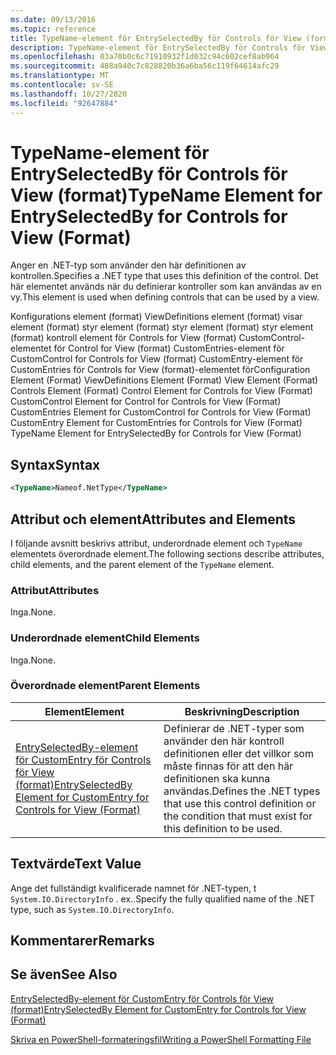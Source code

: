 ```yaml
---
ms.date: 09/13/2016
ms.topic: reference
title: TypeName-element för EntrySelectedBy för Controls för View (format)
description: TypeName-element för EntrySelectedBy för Controls för View (format)
ms.openlocfilehash: 03a70b0c6c71910932f1d032c94c602cef8ab964
ms.sourcegitcommit: 488a940c7c828820b36a6ba56c119f64614afc29
ms.translationtype: MT
ms.contentlocale: sv-SE
ms.lasthandoff: 10/27/2020
ms.locfileid: "92647884"
---
```

# <a name="typename-element-for-entryselectedby-for-controls-for-view-format"></a><span data-ttu-id="8fa62-103">TypeName-element för EntrySelectedBy för Controls för View (format)</span><span class="sxs-lookup"><span data-stu-id="8fa62-103">TypeName Element for EntrySelectedBy for Controls for View (Format)</span></span>

<span data-ttu-id="8fa62-104">Anger en .NET-typ som använder den här definitionen av kontrollen.</span><span class="sxs-lookup"><span data-stu-id="8fa62-104">Specifies a .NET type that uses this definition of the control.</span></span> <span data-ttu-id="8fa62-105">Det här elementet används när du definierar kontroller som kan användas av en vy.</span><span class="sxs-lookup"><span data-stu-id="8fa62-105">This element is used when defining controls that can be used by a view.</span></span>

<span data-ttu-id="8fa62-106">Konfigurations element (format) ViewDefinitions element (format) visar element (format) styr element (format) styr element (format) styr element (format) kontroll element för Controls for View (format) CustomControl-elementet för Control for View (format) CustomEntries-element för CustomControl for Controls for View (format) CustomEntry-element för CustomEntries för Controls for View (format)-elementet för</span><span class="sxs-lookup"><span data-stu-id="8fa62-106">Configuration Element (Format) ViewDefinitions Element (Format) View Element (Format) Controls Element (Format) Control Element for Controls for View (Format) CustomControl Element for Control for Controls for View (Format) CustomEntries Element for CustomControl for Controls for View (Format) CustomEntry Element for CustomEntries for Controls for View (Format) TypeName Element for EntrySelectedBy for Controls for View (Format)</span></span>

## <a name="syntax"></a><span data-ttu-id="8fa62-107">Syntax</span><span class="sxs-lookup"><span data-stu-id="8fa62-107">Syntax</span></span>

```xml
<TypeName>Nameof.NetType</TypeName>

```

## <a name="attributes-and-elements"></a><span data-ttu-id="8fa62-108">Attribut och element</span><span class="sxs-lookup"><span data-stu-id="8fa62-108">Attributes and Elements</span></span>

<span data-ttu-id="8fa62-109">I följande avsnitt beskrivs attribut, underordnade element och `TypeName` elementets överordnade element.</span><span class="sxs-lookup"><span data-stu-id="8fa62-109">The following sections describe attributes, child elements, and the parent element of the `TypeName` element.</span></span>

### <a name="attributes"></a><span data-ttu-id="8fa62-110">Attribut</span><span class="sxs-lookup"><span data-stu-id="8fa62-110">Attributes</span></span>

<span data-ttu-id="8fa62-111">Inga.</span><span class="sxs-lookup"><span data-stu-id="8fa62-111">None.</span></span>

### <a name="child-elements"></a><span data-ttu-id="8fa62-112">Underordnade element</span><span class="sxs-lookup"><span data-stu-id="8fa62-112">Child Elements</span></span>

<span data-ttu-id="8fa62-113">Inga.</span><span class="sxs-lookup"><span data-stu-id="8fa62-113">None.</span></span>

### <a name="parent-elements"></a><span data-ttu-id="8fa62-114">Överordnade element</span><span class="sxs-lookup"><span data-stu-id="8fa62-114">Parent Elements</span></span>

|<span data-ttu-id="8fa62-115">Element</span><span class="sxs-lookup"><span data-stu-id="8fa62-115">Element</span></span>|<span data-ttu-id="8fa62-116">Beskrivning</span><span class="sxs-lookup"><span data-stu-id="8fa62-116">Description</span></span>|
|-------------|-----------------|
|[<span data-ttu-id="8fa62-117">EntrySelectedBy-element för CustomEntry för Controls för View (format)</span><span class="sxs-lookup"><span data-stu-id="8fa62-117">EntrySelectedBy Element for CustomEntry for Controls for View (Format)</span></span>](./entryselectedby-element-for-customentry-for-controls-for-view-format.md)|<span data-ttu-id="8fa62-118">Definierar de .NET-typer som använder den här kontroll definitionen eller det villkor som måste finnas för att den här definitionen ska kunna användas.</span><span class="sxs-lookup"><span data-stu-id="8fa62-118">Defines the .NET types that use this control definition or the condition that must exist for this definition to be used.</span></span>|

## <a name="text-value"></a><span data-ttu-id="8fa62-119">Textvärde</span><span class="sxs-lookup"><span data-stu-id="8fa62-119">Text Value</span></span>

<span data-ttu-id="8fa62-120">Ange det fullständigt kvalificerade namnet för .NET-typen, t `System.IO.DirectoryInfo` . ex..</span><span class="sxs-lookup"><span data-stu-id="8fa62-120">Specify the fully qualified name of the .NET type, such as `System.IO.DirectoryInfo`.</span></span>

## <a name="remarks"></a><span data-ttu-id="8fa62-121">Kommentarer</span><span class="sxs-lookup"><span data-stu-id="8fa62-121">Remarks</span></span>

## <a name="see-also"></a><span data-ttu-id="8fa62-122">Se även</span><span class="sxs-lookup"><span data-stu-id="8fa62-122">See Also</span></span>

[<span data-ttu-id="8fa62-123">EntrySelectedBy-element för CustomEntry för Controls för View (format)</span><span class="sxs-lookup"><span data-stu-id="8fa62-123">EntrySelectedBy Element for CustomEntry for Controls for View (Format)</span></span>](./entryselectedby-element-for-customentry-for-controls-for-view-format.md)

[<span data-ttu-id="8fa62-124">Skriva en PowerShell-formateringsfil</span><span class="sxs-lookup"><span data-stu-id="8fa62-124">Writing a PowerShell Formatting File</span></span>](./writing-a-powershell-formatting-file.md)
